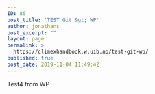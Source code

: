 ```yaml
---
ID: 86
post_title: 'TEST Git &gt; WP'
author: jonathans
post_excerpt: ""
layout: page
permalink: >
  https://climexhandbook.w.uib.no/test-git-wp/
published: true
post_date: 2019-11-04 11:49:42
---
```

Test4 from WP